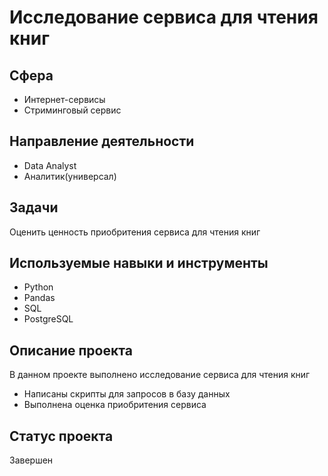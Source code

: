 # Исследование сервиса для чтения книг

## Сфера
* Интернет-сервисы
* Стриминговый сервис

## Направление деятельности
* Data Analyst
* Аналитик(универсал)

## Задачи
Оценить ценность приобритения сервиса для чтения книг

## Используемые навыки и инструменты
* Python
* Pandas
* SQL
* PostgreSQL

## Описание проекта
В данном проекте выполнено исследование сервиса для чтения книг
* Написаны скрипты для запросов в базу данных
* Выполнена оценка приобритения сервиса

## Статус проекта
Завершен
